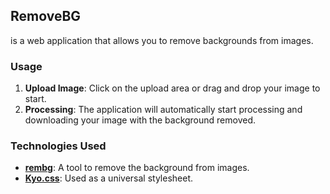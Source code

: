 ## RemoveBG

is a web application that allows you to remove backgrounds from images.

### Usage

1. **Upload Image**: Click on the upload area or drag and drop your image to start.
2. **Processing**: The application will automatically start processing and downloading your image with the background removed.

### Technologies Used

- **[rembg](https://github.com/danielgatis/rembg)**: A tool to remove the background from images.
- **[Kyo.css](https://github.com/ch1kulya/Kyo.css)**: Used as a universal stylesheet.
